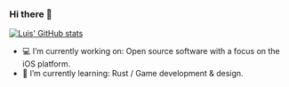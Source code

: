 ### Hi there 👋

<!--
**luispadron/luispadron** is a ✨ _special_ ✨ repository because its `README.md` (this file) appears on your GitHub profile.
--->

[![Luis' GitHub stats](https://github-readme-stats.vercel.app/api?username=luispadron&show_icons=true&theme=synthwave&count_private=true&include_all_commits=true)](https://github.com/anuraghazra/github-readme-stats)

- 💻 I’m currently working on: Open source software with a focus on the iOS platform.
- 🧠 I’m currently learning: Rust / Game development & design.
